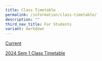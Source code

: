 ```yaml
---
title: Class Timetable
permalink: /information/class-timetable/
description: ""
third_nav_title: For Students
variant: markdown
---
```

<u>Current
	
[2024 Sem 1 Class Timetable](/files/Sem_1_Class_timetable_2024.pdf)
</u>